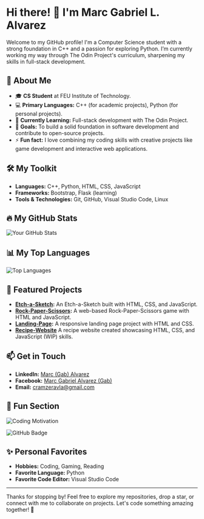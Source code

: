 # Hi there! 👋 I'm Marc Gabriel L. Alvarez

Welcome to my GitHub profile! I'm a Computer Science student with a strong foundation in C++ and a passion for exploring Python. I’m currently working my way through The Odin Project's curriculum, sharpening my skills in full-stack development.

## 🚀 About Me

- 🎓 **CS Student** at FEU Institute of Technology.
- 💻 **Primary Languages:** C++ (for academic projects), Python (for personal projects).
- 🌱 **Currently Learning:** Full-stack development with The Odin Project.
- 🎯 **Goals:** To build a solid foundation in software development and contribute to open-source projects.
- ⚡ **Fun fact:** I love combining my coding skills with creative projects like game development and interactive web applications.

## 🛠️ My Toolkit

- **Languages:** C++, Python, HTML, CSS, JavaScript
- **Frameworks:** Bootstrap, Flask (learning)
- **Tools & Technologies:** Git, GitHub, Visual Studio Code, Linux

## 🔥 My GitHub Stats

![Your GitHub Stats](https://github-readme-stats.vercel.app/api?username=rinnnshinnn&show_icons=true&theme=radical)

## 📊 My Top Languages

![Top Languages](https://github-readme-stats.vercel.app/api/top-langs/?username=rinnnshinnn&layout=compact&theme=radical)

## 🌟 Featured Projects

- **[Etch-a-Sketch](https://rinnnshinnn.github.io/etch-a-sketch/):** An Etch-a-Sketch built with HTML, CSS, and JavaScript.
- **[Rock-Paper-Scissors](https://rinnnshinnn.github.io/rock-paper-scissor-webgame/):** A web-based Rock-Paper-Scissors game with HTML and JavaScript.
- **[Landing-Page](https://rinnnshinnn.github.io/my-landing-page/):** A responsive landing page project with HTML and CSS.
- **[Recipe-Website](https://rinnnshinnn.github.io/odin-recipes/)** A recipe website created showcasing HTML, CSS, and JavaScript (WIP) skills.

## 📫 Get in Touch

- **LinkedIn:** [Marc (Gab) Alvarez](https://www.linkedin.com/in/marc-alvarez-979243223/)
- **Facebook:** [Marc Gabriel Alvarez (Gab)](https://www.facebook.com/cram.zeravla)
- **Email:** [cramzeravla@gmail.com](mailto:cramzeravla@gmail.com)

## 🎨 Fun Section

![Coding Motivation](https://media4.giphy.com/media/v1.Y2lkPTc5MGI3NjExY3ZtMmprb2hreXByeHR6cW9rNjFoaXFrZnpobjZpcmFjNndxOGY3NyZlcD12MV9pbnRlcm5hbF9naWZfYnlfaWQmY3Q9Zw/VTtANKl0beDFQRLDTh/giphy.webp)

![GitHub Badge](https://img.shields.io/github/followers/rinnnshinnn?style=social)

## ✨ Personal Favorites

- **Hobbies:** Coding, Gaming, Reading
- **Favorite Language:** Python
- **Favorite Code Editor:** Visual Studio Code

---

Thanks for stopping by! Feel free to explore my repositories, drop a star, or connect with me to collaborate on projects. Let's code something amazing together! 🚀
